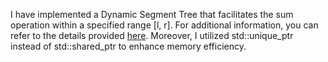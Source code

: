 I have implemented a Dynamic Segment Tree that facilitates the sum operation within a specified range [l, r]. For additional information, you can refer to 
the details provided [here](https://www.geeksforgeeks.org/dynamic-segment-trees-online-queries-for-range-sum-with-point-updates/). Moreover, I utilized std::unique_ptr 
instead of std::shared_ptr to enhance memory efficiency.

